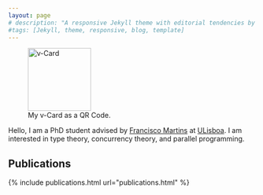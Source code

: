 ```yaml
---
layout: page
# description: "A responsive Jekyll theme with editorial tendencies by designer Michael Rose."
#tags: [Jekyll, theme, responsive, blog, template]
---
```


<figure class="image-pull-right">
<img src="{{ site.url }}/images/qrcode.png" alt="v-Card" class=".image-pull-right" width="128" />
<figcaption>My v-Card as a QR Code.</figcaption>
</figure>

Hello, I am a PhD student advised by [Francisco Martins] at [ULisboa]. I am
interested in type theory, concurrency theory, and parallel programming.
 
## Publications

{% include publications.html url="publications.html" %}

[Francisco Martins]: http://homepages.di.fc.ul.pt/~fmartins/
[ULisboa]: http://www.ulisboa.pt/
